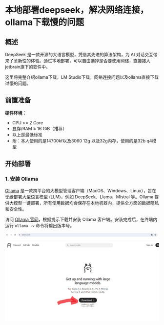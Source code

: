 # 本地部署deepseek，解决网络连接，ollama下载慢的问题
## 概述

DeepSeek 是一款开源的大语言模型，凭借其先进的算法架构，为 AI 对话交互带来了革新性的体验。通过本地部署，可以自由选择是否要使用网络，直接接入jetbrain旗下的软件中。

这里将完整介绍ollama下载，LM Studio下载，网络连接问题以及ollama直接下载过慢的问题。

## 前置准备

**硬件环境：**

- CPU >= 2 Core
- 显存/RAM ≥ 16 GiB（推荐）
- 以上是最低标准
- 附：本人使用的是14700kf以及3060 12g 以及32g内存，使用的是32b q4模型

## 开始部署

### 1. 安装 Ollama

[Ollama](https://ollama.com/) 是一款跨平台的大模型管理客户端（MacOS、Windows、Linux），旨在无缝部署大型语言模型 (LLM)，例如 DeepSeek、Llama、Mistral 等。Ollama 提供大模型一键部署，所有使用数据均会保存在本地机器内，提供全方面的数据隐私和安全性。

访问 [Ollama 官网](https://ollama.com/)，根据提示下载并安装 Ollama 客户端。安装完成后，在终端内运行 `ollama -v` 命令将输出版本号。

![](1.png)



